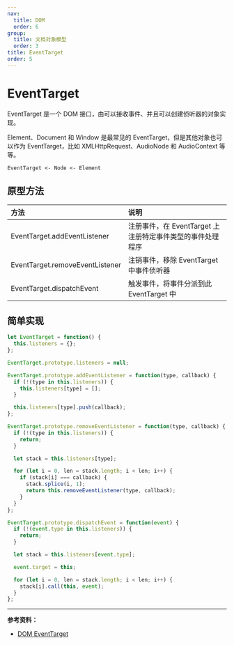 ```yaml
---
nav:
  title: DOM
  order: 6
group:
  title: 文档对象模型
  order: 3
title: EventTarget
order: 5
---
```


# EventTarget

EventTarget 是一个 DOM 接口，由可以接收事件、并且可以创建侦听器的对象实现。

Element、Document 和 Window 是最常见的 EventTarget，但是其他对象也可以作为 EventTarget，比如 XMLHttpRequest、AudioNode 和 AudioContext 等等。

```plain
EventTarget <- Node <- Element
```

## 原型方法

| 方法                            | 说明                                                      |
| :------------------------------ | :-------------------------------------------------------- |
| EventTarget.addEventListener    | 注册事件，在 EventTarget 上注册特定事件类型的事件处理程序 |
| EventTarget.removeEventListener | 注销事件，移除 EventTarget 中事件侦听器                   |
| EventTarget.dispatchEvent       | 触发事件，将事件分派到此 EventTarget 中                   |

## 简单实现

```js
let EventTarget = function() {
  this.listeners = {};
};

EventTarget.prototype.listeners = null;

EventTarget.prototype.addEventListener = function(type, callback) {
  if (!(type in this.listeners)) {
    this.listeners[type] = [];
  }

  this.listeners[type].push(callback);
};

EventTarget.prototype.removeEventListener = function(type, callback) {
  if (!(type in this.listeners)) {
    return;
  }

  let stack = this.listeners[type];

  for (let i = 0, len = stack.length; i < len; i++) {
    if (stack[i] === callback) {
      stack.splice(i, 1);
      return this.removeEventListener(type, callback);
    }
  }
};

EventTarget.prototype.dispatchEvent = function(event) {
  if (!(event.type in this.listeners)) {
    return;
  }

  let stack = this.listeners[event.type];

  event.target = this;

  for (let i = 0, len = stack.length; i < len; i++) {
    stack[i].call(this, event);
  }
};
```

---

**参考资料：**

- [DOM EventTarget](https://dom.spec.whatwg.org/#interface-eventtarget)
